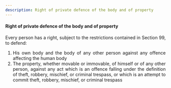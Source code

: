 ```yaml
---
description: Right of private defence of the body and of property
---
```


#### Right of private defence of the body and of property
<div style="text-align: justify">

Every person has a right, subject to the restrictions contained in Section 99, to defend:

</div>

1. <div style="text-align: justify"> His own body and the body of any other person against any offence affecting the human body </div>
2. <div style="text-align: justify"> The property, whether movable or immovable, of himself or of any other person, against any act which is an offence falling under the definition of theft, robbery, mischief, or criminal trespass, or which is an attempt to commit theft, robbery, mischief, or criminal trespass </div>

